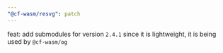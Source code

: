 ```yaml
---
"@cf-wasm/resvg": patch
---
```


feat: add submodules for version `2.4.1` since it is lightweight, it is being used by `@cf-wasm/og`
